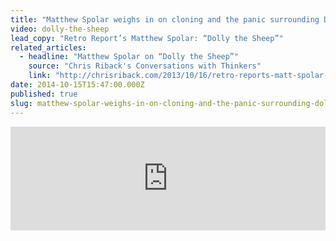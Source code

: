 ```yaml
---
title: "Matthew Spolar weighs in on cloning and the panic surrounding Dolly the Sheep "
video: dolly-the-sheep
lead_copy: "Retro Report’s Matthew Spolar: “Dolly the Sheep”"
related_articles:
  - headline: "Matthew Spolar on “Dolly the Sheep”"
    source: "Chris Riback's Conversations with Thinkers"
    link: "http://chrisriback.com/2013/10/16/retro-reports-matt-spolar-dolly-the-sheep/"
date: 2014-10-15T15:47:00.000Z
published: true
slug: matthew-spolar-weighs-in-on-cloning-and-the-panic-surrounding-dolly-the-sheep
---
```

<iframe width="100%" height="166" scrolling="no" frameborder="no" src="https://w.soundcloud.com/player/?url=https%3A//api.soundcloud.com/tracks/115830438&amp;color=ff6600&amp;show_artwork=false"></iframe>

